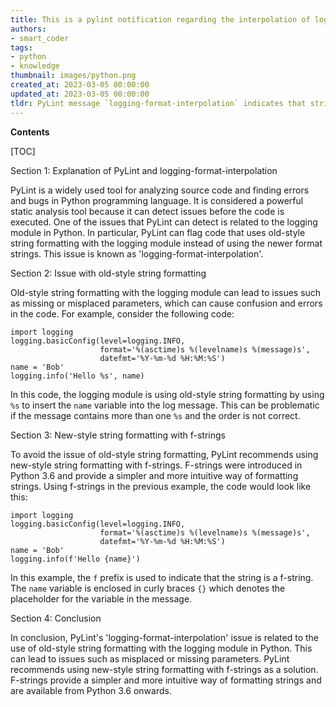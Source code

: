 ```yaml
---
title: This is a pylint notification regarding the interpolation of logging formats
authors:
- smart_coder
tags:
- python
- knowledge
thumbnail: images/python.png
created_at: 2023-03-05 00:00:00
updated_at: 2023-03-05 00:00:00
tldr: PyLint message `logging-format-interpolation` indicates that string formatting using %-style interpolation should be replaced with f-strings or str.format() method.
---
```


**Contents**

[TOC]

Section 1: Explanation of PyLint and logging-format-interpolation

PyLint is a widely used tool for analyzing source code and finding errors and bugs in Python programming language. It is considered a powerful static analysis tool because it can detect issues before the code is executed. One of the issues that PyLint can detect is related to the logging module in Python. In particular, PyLint can flag code that uses old-style string formatting with the logging module instead of using the newer format strings. This issue is known as 'logging-format-interpolation'.

Section 2: Issue with old-style string formatting

Old-style string formatting with the logging module can lead to issues such as missing or misplaced parameters, which can cause confusion and errors in the code. For example, consider the following code:

```
import logging
logging.basicConfig(level=logging.INFO,
                    format='%(asctime)s %(levelname)s %(message)s',
                    datefmt='%Y-%m-%d %H:%M:%S')
name = 'Bob'
logging.info('Hello %s', name)
```

In this code, the logging module is using old-style string formatting by using `%s` to insert the `name` variable into the log message. This can be problematic if the message contains more than one `%s` and the order is not correct.

Section 3: New-style string formatting with f-strings

To avoid the issue of old-style string formatting, PyLint recommends using new-style string formatting with f-strings. F-strings were introduced in Python 3.6 and provide a simpler and more intuitive way of formatting strings. Using f-strings in the previous example, the code would look like this:

```
import logging
logging.basicConfig(level=logging.INFO,
                    format='%(asctime)s %(levelname)s %(message)s',
                    datefmt='%Y-%m-%d %H:%M:%S')
name = 'Bob'
logging.info(f'Hello {name}')
```

In this example, the `f` prefix is used to indicate that the string is a f-string. The `name` variable is enclosed in curly braces `{}` which denotes the placeholder for the variable in the message.

Section 4: Conclusion

In conclusion, PyLint's 'logging-format-interpolation' issue is related to the use of old-style string formatting with the logging module in Python. This can lead to issues such as misplaced or missing parameters. PyLint recommends using new-style string formatting with f-strings as a solution. F-strings provide a simpler and more intuitive way of formatting strings and are available from Python 3.6 onwards.
